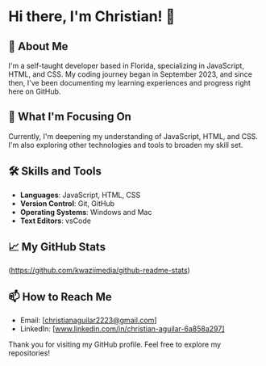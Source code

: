 
# Hi there, I'm Christian! 👋

## 🚀 About Me
I'm a self-taught developer based in Florida, specializing in JavaScript, HTML, and CSS. My coding journey began in September 2023, and since then, I've been documenting my learning experiences and progress right here on GitHub.

## 🎯 What I'm Focusing On
Currently, I'm deepening my understanding of JavaScript, HTML, and CSS. I'm also exploring other technologies and tools to broaden my skill set.

## 🛠 Skills and Tools
- **Languages**: JavaScript, HTML, CSS
- **Version Control**: Git, GitHub
- **Operating Systems**: Windows and Mac
- **Text Editors**: vsCode

## 📈 My GitHub Stats
(https://github.com/kwaziimedia/github-readme-stats)

## 📫 How to Reach Me
- Email: [christianaguilar2223@gmail.com]
- LinkedIn: [www.linkedin.com/in/christian-aguilar-6a858a297]

Thank you for visiting my GitHub profile. Feel free to explore my repositories!
```

